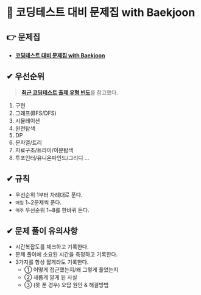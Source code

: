 # 🌱 코딩테스트 대비 문제집 with Baekjoon

## 👉 문제집
- [**코딩테스트 대비 문제집 with Baekjoon**](https://github.com/tony9402/baekjoon)

## ✔ 우선순위
> [**최근 코딩테스트 출제 유형 빈도**](https://github.com/tony9402/baekjoon/blob/main/CodingTest.md)를 참고했다.
1. 구현
2. 그래프(BFS/DFS)
3. 시뮬레이션
4. 완전탐색
5. DP
6. 문자열/트리
7. 자료구조/트라이/이분탐색
8. 투포인터/유니온파인드/그리디 ...

## ✔ 규칙
- 우선순위 1부터 차례대로 푼다.
- `매일` 1~2문제씩 푼다.
- `매주` 우선순위 1~8를 한바퀴 돈다.

## ✔ 문제 풀이 유의사항
- 시간복잡도를 체크하고 기록한다.
- 문제 풀이에 소요된 시간을 측정하고 기록한다.
- 3가지를 항상 짧게라도 기록한다.
    - ① 어떻게 접근했는지/왜 그렇게 풀었는지
    - ② 새롭게 알게 된 사실
    - ③ (못 푼 경우) 오답 원인 & 해결방법